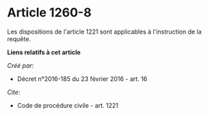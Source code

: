 # Article 1260-8

Les dispositions de l'article 1221 sont applicables à l'instruction de la requête.

**Liens relatifs à cet article**

_Créé par_:

  - Décret n°2016-185 du 23 février 2016 - art. 16

_Cite_:

  - Code de procédure civile - art. 1221

